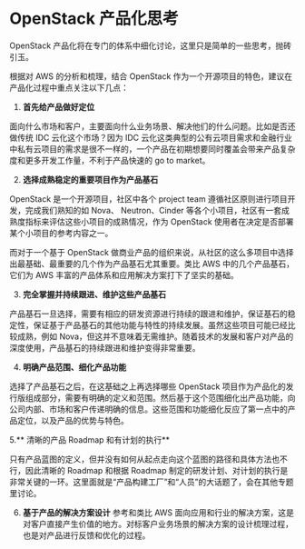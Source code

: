 # OpenStack 产品化思考

OpenStack 产品化将在专门的体系中细化讨论，这里只是简单的一些思考，抛砖引玉。

根据对 AWS 的分析和梳理，结合 OpenStack 作为一个开源项目的特色，建议在产品化过程中重点关注以下几点：

1. **首先给产品做好定位**

面向什么市场和客户，主要面向什么业务场景、解决他们的什么问题。比如是否还做传统 IDC 云化这个市场？因为 IDC 云化这类典型的公有云项目需求和金融行业中私有云项目的需求是很不一样的，一个产品在初期想要同时覆盖会带来产品复杂度和更多开发工作量，不利于产品快速的 go to market。

2. **选择成熟稳定的重要项目作为产品基石**

OpenStack 是一个开源项目，社区中各个 project team 遵循社区原则进行项目开发，完成我们熟知的如 Nova、 Neutron、Cinder 等各个小项目，社区有一套成熟度指标来评估这些小项目的成熟情况，作为 OpenStack 使用者在决定是否部署某个小项目的参考内容之一。

而对于一个基于 OpenStack 做商业产品的组织来说，从社区的这么多项目中选择出最基础、最重要的几个作为产品基石尤其重要。类比 AWS 中的几个产品基石，它们为 AWS 丰富的产品体系和应用解决方案打下了坚实的基础。

3. **完全掌握并持续跟进、维护这些产品基石**

产品基石一旦选择，需要有相应的研发资源进行持续的跟进和维护，保证基石的稳定性，保证基于产品基石的其他功能与特性的持续发展。虽然这些项目可能已经比较成熟，例如 Nova，但这并不意味着无需维护。随着技术的发展和客户对产品的深度使用，产品基石的持续跟进和维护变得非常重要。

4. **明确产品范围、细化产品功能**

选择了产品基石之后，在这基础之上再选择哪些 OpenStack 项目作为产品化的发行版组成部分，需要有明确的定义和范围。然后基于这个范围细化出产品功能，向公司内部、市场和客户传递明确的信息。这些范围和功能细化反应了第一点中的产品定位，以及产品的优势与特色。

5.** 清晰的产品 Roadmap 和有计划的执行**

只有产品蓝图的定义，但并没有如何从起点走向这个蓝图的路径和具体方法也不行，因此清晰的 Roadmap 和根据 Roadmap 制定的研发计划、对计划的执行是非常关键的一环。这里面就是“产品构建工厂”和“人员”的大话题了，会在其他专题里讨论。

6. **基于产品的解决方案设计**
参考和类比 AWS 面向应用和行业的解决方案，这是对客户直接产生价值的地方。对标客户业务场景的解决方案的设计梳理过程，也是对产品进行反馈和优化的过程。

